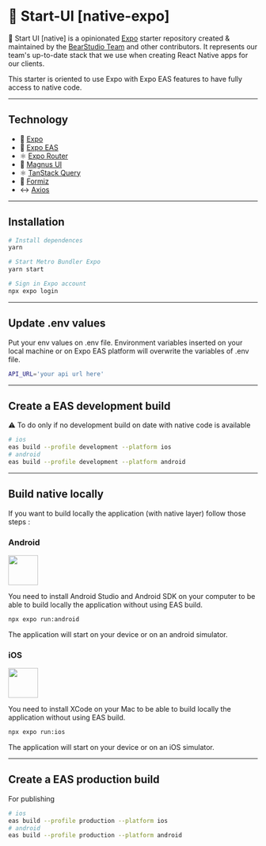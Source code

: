 # 🚀 Start-UI [native-expo]

🚀 Start UI [native] is a opinionated [Expo](https://expo.dev/) starter repository created & maintained by the [BearStudio Team](https://www.bearstudio.fr/team) and other contributors.
It represents our team's up-to-date stack that we use when creating React Native apps for our clients.

This starter is oriented to use Expo with Expo EAS features to have fully access to native code.

---

## Technology

- 🚀 [Expo](https://expo.dev/)
- 📱 [Expo EAS](https://expo.dev/eas)
- ⚛️ [Expo Router](https://expo.github.io/router/docs/)
- 🔺 [Magnus UI](https://magnus-ui.com/)
- ⚛️ [TanStack Query](https://react-query.tanstack.com/)
- 🐜 [Formiz](https://formiz-react.com/)
- ↔ [Axios](https://github.com/axios/axios)

---

## Installation

```bash
# Install dependences
yarn

# Start Metro Bundler Expo
yarn start

# Sign in Expo account
npx expo login
```

---

## Update .env values

Put your env values on .env file. Environment variables inserted on your local machine or on Expo EAS platform will overwrite the variables of .env file.

```bash
API_URL='your api url here'
```

---

## Create a EAS development build

⚠️ To do only if no development build on date with native code is available

```bash
# ios
eas build --profile development --platform ios
# android
eas build --profile development --platform android
```

---

## Build native locally

If you want to build locally the application (with native layer) follow those steps :

### Android

<img src="https://emojis.slackmojis.com/emojis/images/1493026598/2124/android.png" width="60" />

You need to install Android Studio and Android SDK on your computer to be able to build locally the application
without using EAS build.

```bash
npx expo run:android
```

The application will start on your device or on an android simulator.

### iOS

<img src="https://emojis.slackmojis.com/emojis/images/1623622435/44818/ios.png" width="60" />

You need to install XCode on your Mac to be able to build locally the application
without using EAS build.

```bash
npx expo run:ios
```

The application will start on your device or on an iOS simulator.

---

## Create a EAS production build

For publishing

```bash
# ios
eas build --profile production --platform ios
# android
eas build --profile production --platform android
```